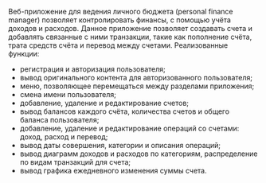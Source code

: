 Веб-приложение для ведения личного бюджета (personal finance manager) позволяет контролировать финансы, с помощью учёта доходов и расходов. Данное приложение позволяет создавать счета и добавлять связанные с ними транзакции, такие как пополнение счёта, трата средств счёта и перевод между счетами.
Реализованные функции:
- регистрация и авторизация пользователя;
- вывод оригинального контента для авторизованного пользователя;
- меню, позволяющее перемещаться между разделами приложения;
- смена имени пользователя;
- добавление, удаление и редактирование счетов;
- вывод балансов каждого счёта, количества счетов и общего баланса пользователя;
- добавление, удаление и редактирование операций со счетами: доход, расход и перевод;
- вывод даты совершения, категории и описания операций;
- вывод диаграмм доходов и расходов по категориям, распределение по видам транзакций для счета;
- вывод графика ежедневного изменения суммы счета.
